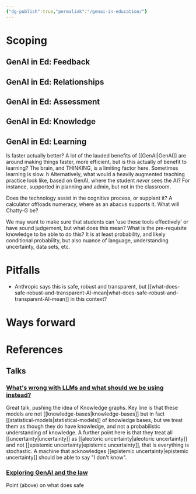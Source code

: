 ```yaml
---
{"dg-publish":true,"permalink":"/genai-in-education/"}
---
```



# Scoping

## GenAI in Ed: Feedback



## GenAI in Ed: Relationships

## GenAI in Ed: Assessment

## GenAI in Ed: Knowledge

## GenAI in Ed: Learning

Is faster actually better? A lot of the lauded benefits of [[GenAI\|GenAI]] are around making things faster, more efficient, but is this actually of benefit to learning? The brain, and THINKING, is a limiting factor here. Sometimes learning is slow. 
h
Alternatively, what would a heavily augmented teaching practice look like, based on GenAI, where the student *never* sees the AI? For instance, supported in planning and admin, but not in the classroom. 

Does the technology assist in the cognitive process, or supplant it? A calculator offloads numeracy, where as an abacus supports it. What will Chatty-G be?

We may want to make sure that students can 'use these tools effectively' or have sound judgement, but what does this mean? What is the pre-requisite knowledge to be able to do this? It is at least probability, and likely conditional probability, but also nuance of language, understanding uncertainty, data sets, etc. 

# Pitfalls

- Anthropic says this is safe, robust and transparent, but [[what-does-safe-robust-and-transparent-AI-mean\|what-does-safe-robust-and-transparent-AI-mean]] in this context?

# Ways forward

# References

## Talks

### [What's wrong with LLMs and what should we be using instead?](https://www.youtube.com/watch?v=cEyHsMzbZBs&list=WL&index=6&ab_channel=valgrAI)

Great talk, pushing the idea of Knowledge graphs. Key line is that these models are not [[knowledge-bases\|knowledge-bases]] but in fact [[statistical-models\|statistical-models]] of knowledge bases, but we treat them as though they do have knowledge, and not a probabilistic understanding of knowledge. A further point here is that they treat all [[uncertainty\|uncertainty]] as [[aleotoric uncertainty\|aleotoric uncertainty]] and not [[epistemic uncertainty\|epistemic uncertainty]], that is everything is stochastic. A machine that acknowledges [[epistemic uncertainty\|epistemic uncertainty]] should be able to say "I don't know". 

### [Exploring GenAI and the law](https://www.youtube.com/watch?v=5GmVqymaIcw&t=2040&ab_channel=SiliconFlatirons)

Point (above) on what does safe